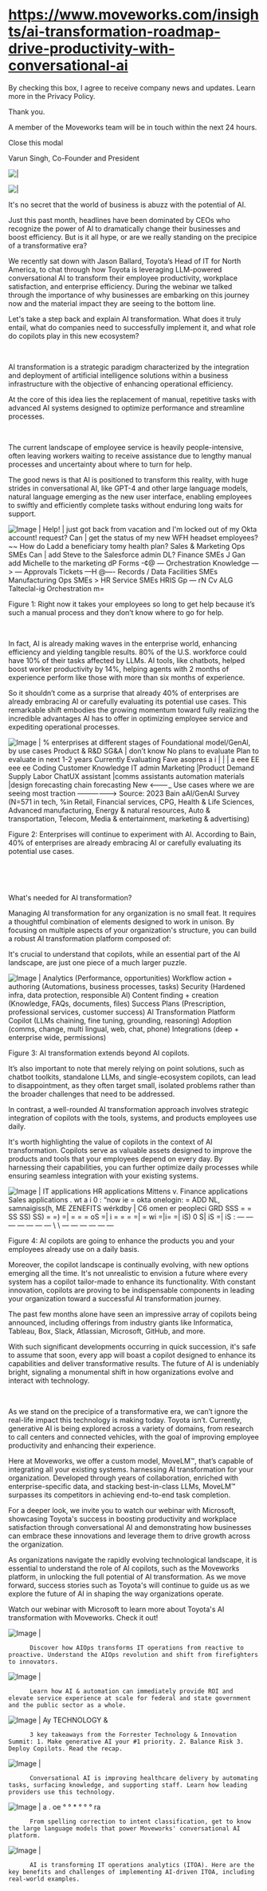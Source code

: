 # https://www.moveworks.com/insights/ai-transformation-roadmap-drive-productivity-with-conversational-ai

By checking this box, I agree to receive company news and updates. Learn more in the Privacy Policy.

Thank you.

A member of the Moveworks team will be in touch within the next 24 hours.



  Close this modal
  



Varun Singh, Co-Founder and President


![ | ](https://www.moveworks.com/hubfs/ai-transformation-featured-image-final-1.png)

![ | ](https://www.moveworks.com/hubfs/ai-transformation-featured-image-final-1.png)

It's no secret that the world of business is abuzz with the potential of AI. 

Just this past month, headlines have been dominated by CEOs who recognize the power of AI to dramatically change their businesses and boost efficiency. But is it all hype, or are we really standing on the precipice of a transformative era?

We recently sat down with Jason Ballard, Toyota’s Head of IT for North America, to chat through how Toyota is leveraging LLM-powered conversational AI to transform their employee productivity, workplace satisfaction, and enterprise efficiency. During the webinar we talked through the importance of why businesses are embarking on this journey now and the material impact they are seeing to the bottom line.

Let's take a step back and explain AI transformation. What does it truly entail, what do companies need to successfully implement it, and what role do copilots play in this new ecosystem? 

 

AI transformation is a strategic paradigm characterized by the integration and deployment of artificial intelligence solutions within a business infrastructure with the objective of enhancing operational efficiency.

At the core of this idea lies the replacement of manual, repetitive tasks with advanced AI systems designed to optimize performance and streamline processes. 

 

The current landscape of employee service is heavily people-intensive, often leaving workers waiting to receive assistance due to lengthy manual processes and uncertainty about where to turn for help. 

The good news is that AI is positioned to transform this reality, with huge strides in conversational AI, like GPT-4 and other large language models, natural language emerging as the new user interface, enabling employees to swiftly and efficiently complete tasks without enduring long waits for support.



![Image | Help! | just got back from vacation and I'm locked out of my Okta account! request? Can | get the status of my new WFH headset employees? ~~ How do Ladd a beneficiary tomy health plan? Sales & Marketing Ops SMEs Can | add Steve to the Salesforce admin DL? Finance SMEs J Gan add Michelle to the marketing dP Forms -¢@ — Orchestration Knowledge —> — Approvals Tickets —H @—- Records / Data Facilities SMEs Manufacturing Ops SMEs > HR Service SMEs HRIS Gp — rN Cv ALG Talteclal-ig Orchestration m=](https://www.moveworks.com/hubfs/image-png-Jul-05-2023-09-18-37-4617-PM.png)

Figure 1: Right now it takes your employees so long to get help because it’s such a manual process and they don’t know where to go for help.

 

In fact, AI is already making waves in the enterprise world, enhancing efficiency and yielding tangible results. 80% of the U.S. workforce could have 10% of their tasks affected by LLMs. AI tools, like chatbots, helped boost worker productivity by 14%, helping agents with 2 months of experience perform like those with more than six months of experience. 

So it shouldn’t come as a surprise that already 40% of enterprises are already embracing AI or carefully evaluating its potential use cases. This remarkable shift embodies the growing momentum toward fully realizing the incredible advantages AI has to offer in optimizing employee service and expediting operational processes.



![Image | % enterprises at different stages of Foundational model/GenAl, by use cases Product & R&D SG&A | don’t know No plans to evaluate Plan to evaluate in next 1-2 years Currently Evaluating Fave asopres a i | | | a eee EE eee ee Coding Customer Knowledge IT admin Marketing |Product Demand Supply Labor ChatUX assistant |comms assistants automation materials |design forecasting chain forecasting New <———_ Use cases where we are seeing most traction ——————> Source: 2023 Bain aAl/GenAl Survey (N=571 in tech, %in Retail, Financial services, CPG, Health & Life Sciences, Advanced manufacturing, Energy & natural resources, Auto & transportation, Telecom, Media & entertainment, marketing & advertising)](https://www.moveworks.com/hubfs/image-png-Jul-05-2023-09-20-13-0265-PM.png)

Figure 2: Enterprises will continue to experiment with AI. According to Bain, 40% of enterprises are already embracing AI or carefully evaluating its potential use cases.

 

 

What's needed for AI transformation?

Managing AI transformation for any organization is no small feat. It requires a thoughtful combination of elements designed to work in unison. By focusing on multiple aspects of your organization's structure, you can build a robust AI transformation platform composed of: 

It's crucial to understand that copilots, while an essential part of the AI landscape, are just one piece of a much larger puzzle. 



![Image | Analytics (Performance, opportunities) Workflow action + authoring (Automations, business processes, tasks) Security (Hardened infra, data protection, responsible Al) Content finding + creation (Knowledge, FAQs, documents, files) Success Plans (Prescription, professional services, customer success) Al Transformation Platform Copilot (LLMs chaining, fine tuning, grounding, reasoning) Adoption (comms, change, multi lingual, web, chat, phone) Integrations (deep + enterprise wide, permissions)](https://www.moveworks.com/hubfs/image-png-Jul-05-2023-09-21-53-7512-PM.png)

Figure 3: AI transformation extends beyond AI copilots.

It’s also important to note that merely relying on point solutions, such as chatbot toolkits, standalone LLMs, and single-ecosystem copilots, can lead to disappointment, as they often target small, isolated problems rather than the broader challenges that need to be addressed. 

In contrast, a well-rounded AI transformation approach involves strategic integration of copilots with the tools, systems, and products employees use daily. 

It's worth highlighting the value of copilots in the context of AI transformation. Copilots serve as valuable assets designed to improve the products and tools that your employees depend on every day. By harnessing their capabilities, you can further optimize daily processes while ensuring seamless integration with your existing systems.



![Image | IT applications HR applications Mittens v. Finance applications Sales applications . wt a i 0 : “now ie = okta onelogin: = ADD NL, samnaigiss(h, ME ZENEFITS wérkdby | C6 omen er peopleci GRD SSS = = SS SS) SS) = =) =| = = = oS =| i = = = =| = wi =|i= =| iS) 0 S| iS =| iS : — — — — — — — \ \ — — — — — —](https://www.moveworks.com/hubfs/image-png-Jul-05-2023-09-26-40-1038-PM.png)

Figure 4: AI copilots are going to enhance the products you and your employees already use on a daily basis.

Moreover, the copilot landscape is continually evolving, with new options emerging all the time. It's not unrealistic to envision a future where every system has a copilot tailor-made to enhance its functionality. With constant innovation, copilots are proving to be indispensable components in leading your organization toward a successful AI transformation journey.

The past few months alone have seen an impressive array of copilots being announced, including offerings from industry giants like Informatica, Tableau, Box, Slack, Atlassian, Microsoft, GitHub, and more. 

With such significant developments occurring in quick succession, it's safe to assume that soon, every app will boast a copilot designed to enhance its capabilities and deliver transformative results. The future of AI is undeniably bright, signaling a monumental shift in how organizations evolve and interact with technology.

 

As we stand on the precipice of a transformative era, we can’t ignore the real-life impact this technology is making today. Toyota isn’t. Currently, generative AI is being explored across a variety of domains, from research to call centers and connected vehicles, with the goal of improving employee productivity and enhancing their experience.

Here at Moveworks, we offer a custom model, MoveLM™, that’s capable of integrating all your existing systems. harnessing AI transformation for your organization. Developed through years of collaboration, enriched with enterprise-specific data, and stacking best-in-class LLMs, MoveLM™ surpasses its competitors in achieving end-to-end task completion. 

For a deeper look, we invite you to watch our webinar with Microsoft, showcasing Toyota's success in boosting productivity and workplace satisfaction through conversational AI and demonstrating how businesses can embrace these innovations and leverage them to drive growth across the organization. 

As organizations navigate the rapidly evolving technological landscape, it is essential to understand the role of AI copilots, such as the Moveworks platform, in unlocking the full potential of AI transformation. As we move forward, success stories such as Toyota's will continue to guide us as we explore the future of AI in shaping the way organizations operate.

Watch our webinar with Microsoft to learn more about Toyota's AI transformation with Moveworks. Check it out!

![Image | ](https://www.moveworks.com/hs-fs/hubfs/AIOps-featured-image.png)


          Discover how AIOps transforms IT operations from reactive to proactive. Understand the AIOps revolution and shift from firefighters to innovators.
        

![Image | ](https://www.moveworks.com/hs-fs/hubfs/Public-Sector-Convo-AI.png)


          Learn how AI & automation can immediately provide ROI and elevate service experience at scale for federal and state government and the public sector as a whole.
        

![Image | Ay TECHNOLOGY &](https://www.moveworks.com/hs-fs/hubfs/Forrester%20T%26I%20%281%29.png)


          3 key takeaways from the Forrester Technology & Innovation Summit: 1. Make generative AI your #1 priority. 2. Balance Risk 3. Deploy Copilots. Read the recap.
        

![Image | ](https://www.moveworks.com/hs-fs/hubfs/healthcare-test.png)


          Conversational AI is improving healthcare delivery by automating tasks, surfacing knowledge, and supporting staff. Learn how leading providers use this technology.
        

![Image | a . oe ° ° * ° ° ° ra](https://www.moveworks.com/hs-fs/hubfs/Moveworks_LLM_Feature.png)


          From spelling correction to intent classification, get to know the large language models that power Moveworks' conversational AI platform.
        

![Image | ](https://www.moveworks.com/hs-fs/hubfs/ITOA_feature.png)


          AI is transforming IT operations analytics (ITOA). Here are the key benefits and challenges of implementing AI-driven ITOA, including real-world examples.
        

